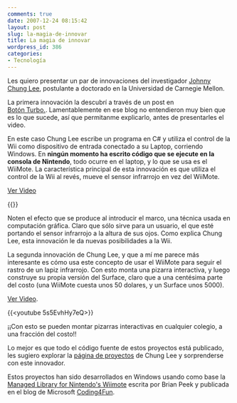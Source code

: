 ```yaml
---
comments: true
date: 2007-12-24 08:15:42
layout: post
slug: la-magia-de-innovar
title: La magia de innovar
wordpress_id: 386
categories:
- Tecnología
---
```


Les quiero presentar un par de innovaciones del investigador [Johnny Chung Lee](http://www.cs.cmu.edu/~johnny/), postulante a doctorado en la Universidad de Carnegie Mellon.

La primera innovación la descubrí a través de un post en   
[Botón Turbo.](http://www.botonturbo.com/quien-dijo-que-la-wii-no-es-next-gen-ps3-is-so-last-week). Lamentablemente en ese blog no entendieron muy bien que es lo que sucede, así que permitanme explicarlo, antes de presentarles el video.

En este caso Chung Lee escribe un programa en C# y utiliza el control de la Wii como dispositivo de entrada conectado a su Laptop, corriendo Windows. En **ningún momento ha escrito código que se ejecute en la consola de Nintendo**, todo ocurre en el laptop, y lo que se usa es el WiiMote. La característica principal de esta innovación es que utiliza el control de la Wii al revés, mueve el sensor infrarrojo en vez del WiiMote.

[Ver Video](http://www.youtube.com/watch?v=Jd3-eiid-Uw)

{{<youtube Jd3-eiid-Uw>}}  


Noten el efecto que se produce al introducir el marco, una técnica usada en computación gráfica. Claro que sólo sirve para un usuario, el que esté portando el sensor infrarrojo a la altura de sus ojos. Como explica Chung Lee, esta innovación le da nuevas posibilidades a la Wii.

La segunda innovación de Chung Lee, y que a mí me parece más interesante es cómo usa este concepto de usar el WiiMote para seguir el rastro de un lapiz infrarrojo. Con esto monta una pizarra interactiva, y luego construye su propia versión del Surface, claro que a una centésima parte del costo (una WiiMote cuesta unos 50 dolares, y un Surface unos 5000).

[Ver Video](http://www.youtube.com/watch?v=5s5EvhHy7eQ).

{{<youtube 5s5EvhHy7eQ>}}

¡¡Con esto se pueden montar pizarras interactivas en cualquier colegio, a una fracción del costo!!

Lo mejor es que todo el código fuente de estos proyectos está publicado, les sugiero explorar la [página de proyectos](http://www.cs.cmu.edu/~johnny/projects/) de Chung Lee y sorprenderse con este innovador.

Estos proyectos han sido desarrollados en Windows usando como base la [Managed Library for Nintendo's Wiimote](http://blogs.msdn.com/coding4fun/archive/2007/03/14/1879033.aspx) escrita por Brian Peek y publicada en el blog de Microsoft [Coding4Fun](http://blogs.msdn.com/coding4fun/).



